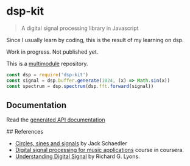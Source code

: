 # dsp-kit

> A digital signal processing library in Javascript

Since I usually learn by coding, this is the result of my learning on dsp.

Work in progress. Not published yet.

This is a [multimodule](https://github.com/lerna/lerna) repository.

```js
const dsp = require('dsp-kit')
const signal = dsp.buffer.generate(1024, (x) => Math.sin(x))
const spectrum = dsp.spectrum(dsp.fft.forward(signal))
```

## Documentation

Read the [generated API documentation](https://github.com/oramics/dsp-kit/blob/master/docs/README.md)

## References

- [Circles, sines and signals](jackschaedler.github.io/circles-sines-signals/) by Jack Schaedler
- [Digital signal processing for music applications](https://www.coursera.org/learn/audio-signal-processing) course in coursera.
- [Understanding Digital Signal](https://www.amazon.com/Understanding-Digital-Signal-Processing-3rd/dp/0137027419) by Richard G. Lyons.
